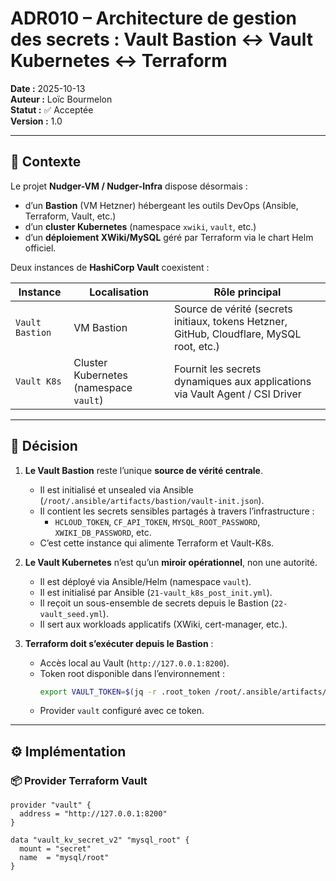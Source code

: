 # ADR010 – Architecture de gestion des secrets : Vault Bastion ↔ Vault Kubernetes ↔ Terraform

**Date :** 2025-10-13  
**Auteur :** Loïc Bourmelon  
**Statut :** ✅ Acceptée  
**Version :** 1.0

---

## 🎯 Contexte

Le projet **Nudger-VM / Nudger-Infra** dispose désormais :
- d’un **Bastion** (VM Hetzner) hébergeant les outils DevOps (Ansible, Terraform, Vault, etc.)
- d’un **cluster Kubernetes** (namespace `xwiki`, `vault`, etc.)
- d’un **déploiement XWiki/MySQL** géré par Terraform via le chart Helm officiel.

Deux instances de **HashiCorp Vault** coexistent :

| Instance | Localisation | Rôle principal |
|-----------|--------------|----------------|
| `Vault Bastion` | VM Bastion | Source de vérité (secrets initiaux, tokens Hetzner, GitHub, Cloudflare, MySQL root, etc.) |
| `Vault K8s` | Cluster Kubernetes (namespace `vault`) | Fournit les secrets dynamiques aux applications via Vault Agent / CSI Driver |

---

## 🧩 Décision

1. **Le Vault Bastion** reste l’unique **source de vérité centrale**.
   - Il est initialisé et unsealed via Ansible (`/root/.ansible/artifacts/bastion/vault-init.json`).
   - Il contient les secrets sensibles partagés à travers l’infrastructure :
     - `HCLOUD_TOKEN`, `CF_API_TOKEN`, `MYSQL_ROOT_PASSWORD`, `XWIKI_DB_PASSWORD`, etc.
   - C’est cette instance qui alimente Terraform et Vault-K8s.

2. **Le Vault Kubernetes** n’est qu’un **miroir opérationnel**, non une autorité.
   - Il est déployé via Ansible/Helm (namespace `vault`).
   - Il est initialisé par Ansible (`21-vault_k8s_post_init.yml`).
   - Il reçoit un sous-ensemble de secrets depuis le Bastion (`22-vault_seed.yml`).
   - Il sert aux workloads applicatifs (XWiki, cert-manager, etc.).

3. **Terraform doit s’exécuter depuis le Bastion** :
   - Accès local au Vault (`http://127.0.0.1:8200`).
   - Token root disponible dans l’environnement :
     ```bash
     export VAULT_TOKEN=$(jq -r .root_token /root/.ansible/artifacts/bastion/vault-init.json)
     ```
   - Provider `vault` configuré avec ce token.

---

## ⚙️ Implémentation

### 📦 Provider Terraform Vault

```hcl
provider "vault" {
  address = "http://127.0.0.1:8200"
}

data "vault_kv_secret_v2" "mysql_root" {
  mount = "secret"
  name  = "mysql/root"
}
